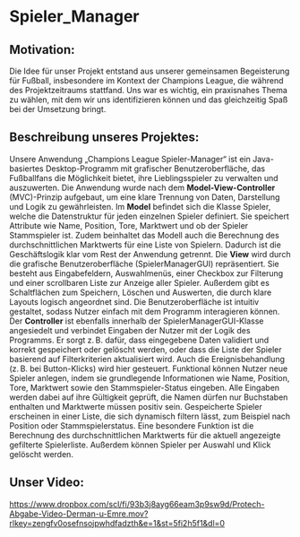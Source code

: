 # Spieler_Manager

## Motivation: 

Die Idee für unser Projekt entstand aus unserer gemeinsamen Begeisterung für Fußball, insbesondere im Kontext der Champions League, die während des Projektzeitraums stattfand. Uns war es wichtig, ein praxisnahes Thema zu wählen, mit dem wir uns identifizieren können und das gleichzeitig Spaß bei der Umsetzung bringt.







## Beschreibung unseres Projektes:

Unsere Anwendung „Champions League Spieler-Manager“ ist ein Java-basiertes Desktop-Programm mit grafischer Benutzeroberfläche, das Fußballfans die Möglichkeit bietet, ihre Lieblingsspieler zu verwalten und auszuwerten. Die Anwendung wurde nach dem **Model-View-Controller** (MVC)-Prinzip aufgebaut, um eine klare Trennung von Daten, Darstellung und Logik zu gewährleisten.
Im **Model** befindet sich die Klasse Spieler, welche die Datenstruktur für jeden einzelnen Spieler definiert. Sie speichert Attribute wie Name, Position, Tore, Marktwert und ob der Spieler Stammspieler ist. Zudem beinhaltet das Modell auch die Berechnung des durchschnittlichen Marktwerts für eine Liste von Spielern. Dadurch ist die Geschäftslogik klar vom Rest der Anwendung getrennt.
Die **View** wird durch die grafische Benutzeroberfläche (SpielerManagerGUI) repräsentiert. Sie besteht aus Eingabefeldern, Auswahlmenüs, einer Checkbox zur Filterung und einer scrollbaren Liste zur Anzeige aller Spieler. Außerdem gibt es Schaltflächen zum Speichern, Löschen und Auswerten, die durch klare Layouts logisch angeordnet sind. Die Benutzeroberfläche ist intuitiv gestaltet, sodass Nutzer einfach mit dem Programm interagieren können.
Der **Controller** ist ebenfalls innerhalb der SpielerManagerGUI-Klasse angesiedelt und verbindet Eingaben der Nutzer mit der Logik des Programms. Er sorgt z. B. dafür, dass eingegebene Daten validiert und korrekt gespeichert oder gelöscht werden, oder dass die Liste der Spieler basierend auf Filterkriterien aktualisiert wird. Auch die Ereignisbehandlung (z. B. bei Button-Klicks) wird hier gesteuert.
Funktional können Nutzer neue Spieler anlegen, indem sie grundlegende Informationen wie Name, Position, Tore, Marktwert sowie den Stammspieler-Status eingeben. Alle Eingaben werden dabei auf ihre Gültigkeit geprüft, die Namen dürfen nur Buchstaben enthalten und Marktwerte müssen positiv sein. Gespeicherte Spieler erscheinen in einer Liste, die sich dynamisch filtern lässt, zum Beispiel nach Position oder Stammspielerstatus. Eine besondere Funktion ist die Berechnung des durchschnittlichen Marktwerts für die aktuell angezeigte gefilterte Spielerliste. Außerdem können Spieler per Auswahl und Klick gelöscht werden.








## Unser Video:

https://www.dropbox.com/scl/fi/93b3j8ayg66eam3p9sw9d/Protech-Abgabe-Video-Derman-u-Emre.mov?rlkey=zengfv0osefnsojpwhdfadzth&e=1&st=5fi2h5f1&dl=0

